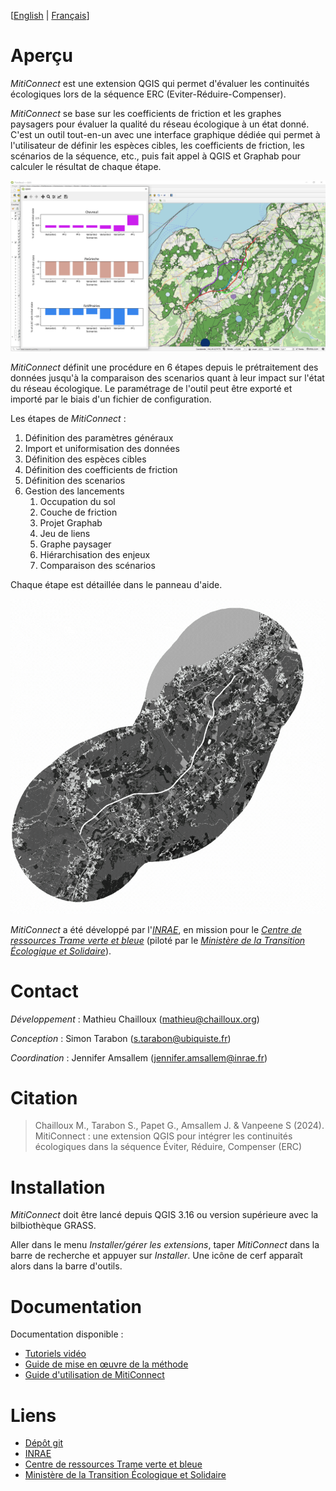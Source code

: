 
[[English](https://github.com/MathieuChailloux/MitiConnect/blob/main/README.md) | [Français](https://github.com/MathieuChailloux/MitiConnect/blob/main/docs//README_fr.md)]

# Aperçu

*MitiConnect* est une extension QGIS qui permet d'évaluer les continuités écologiques lors de la séquence ERC (Eviter-Réduire-Compenser).

*MitiConnect* se base sur les coefficients de friction et les graphes paysagers pour évaluer la qualité du réseau écologique à un état donné. C'est un outil tout-en-un avec une interface graphique dédiée qui permet à l'utilisateur de définir les espèces cibles, les coefficients de friction, les scénarios de la séquence, etc., puis fait appel à QGIS et Graphab pour calculer le résultat de chaque étape.


![Compare](/docs/pictures/metricsCmp+Graph.png)

*MitiConnect* définit une procédure en 6 étapes depuis le prétraitement des données jusqu'à la comparaison des scenarios quant à leur impact sur l'état du réseau écologique.
Le paramétrage de l'outil peut être exporté et importé par le biais d'un fichier de configuration.

Les étapes de *MitiConnect* :
 1. Définition des paramètres généraux
 2. Import et uniformisation des données
 3. Définition des espèces cibles
 4. Définition des coefficients de friction
 5. Définition des scenarios
 6. Gestion des lancements
	1. Occupation du sol
	2. Couche de friction
	3. Projet Graphab
	4. Jeu de liens
	5. Graphe paysager
	6. Hiérarchisation des enjeux
	7. Comparaison des scénarios
    
Chaque étape est détaillée dans le panneau d'aide.

![Compare](/docs/pictures/stepsGIF.gif)

*MitiConnect* a été développé par l'[*INRAE*](http://www.inrae.fr), 
en mission pour le [*Centre de ressources Trame verte et bleue*](http://www.trameverteetbleue.fr/) 
(piloté par le [*Ministère de la Transition Écologique et Solidaire*](https://www.ecologie.gouv.fr/)).

# Contact

*Développement* : Mathieu Chailloux (mathieu@chailloux.org)

*Conception* : Simon Tarabon (s.tarabon@ubiquiste.fr)

*Coordination* : Jennifer Amsallem (jennifer.amsallem@inrae.fr)
    
# Citation

> Chailloux M., Tarabon S., Papet G., Amsallem J. & Vanpeene S (2024). MitiConnect : une extension QGIS pour intégrer les continuités écologiques dans la séquence Éviter, Réduire, Compenser (ERC)

# Installation

*MitiConnect* doit être lancé depuis QGIS 3.16 ou version supérieure avec la bilbiothèque GRASS.

Aller dans le menu *Installer/gérer les extensions*, taper *MitiConnect* dans la barre de recherche et appuyer sur *Installer*. Une icône de cerf apparaît alors dans la barre d'outils.

# Documentation

Documentation disponible :
 - [Tutoriels vidéo](https://www.youtube.com/playlist?list=PLTT27q-Qtk3rTeXq1mjfxtyD_wA6phvTr)
 - [Guide de mise en œuvre de la méthode](https://github.com/MathieuChailloux/MitiConnect/blob/main/docs/fr/GuideMethode_MitiConnect.pdf)
 - [Guide d'utilisation de MitiConnect](https://github.com/MathieuChailloux/MitiConnect/blob/main/docs/fr/MitiConnect_GuideUtilisateur.pdf)
 
    
# Liens
 - [Dépôt git](https://github.com/MathieuChailloux/MitiConnect)
 - [INRAE](http://www.inrae.fr)
 - [Centre de ressources Trame verte et bleue](http://www.trameverteetbleue.fr/)
 - [Ministère de la Transition Écologique et Solidaire](https://www.ecologie.gouv.fr/)

